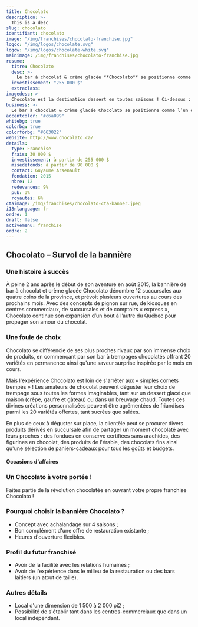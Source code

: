 ```yaml
---
title: Chocolato
description: >-
  This is a desc
slug: chocolato
identifiant: chocolato
image: "/img/franchises/chocolato-franchise.jpg"
logoc: "/img/logos/chocolate.svg"
logow: "/img/logos/chocolate-white.svg"
mainimage: /img/franchises/chocolato-franchise.jpg
resume:
  titre: Chocolato
  desc: >-
    Le bar à chocolat & crème glacée **Chocolato** se positionne comme l’un des plus gros joueurs dans son domaine d’activités, présentant la plus grande variété de trempages chocolatés. Avec un concept 4 saisons doté d’une offre de produits des plus diversifiée, à déguster sur place ou pour emporter, Chocolato se veut la destination par excellence des amateurs de sucré.  
  investissement: "255 000 $"
  extraclass:
imagedesc: >-
  Chocolato est la destination dessert en toutes saisons ! Ci-dessus : la première succursale Chocolato, située à Ste-Foy.
business: >-
  Le bar à chocolat & crème glacée Chocolato se positionne comme l’un des plus gros joueurs dans son domaine d’activités, présentant la plus grande variété de trempages chocolatés. Avec un concept 4 saisons doté d’une offre de produits des plus diversifiée, à déguster sur place ou pour emporter, Chocolato se veut la destination par excellence des amateurs de sucré.  
accentcolor: "#c6a099"
whitebg: true
colorbg: true
colorforbg: "#663022"
website: http://www.chocolato.ca/
details:
  type: Franchise
  frais: 30 000 $
  investissement: à partir de 255 000 $ 
  misedefonds: à partir de 90 000 $
  contact: Guyaume Arsenault
  fondation: 2015
  nbre: 12
  redevances: 9%
  pub: 3%
  royautes: 6%
ctaimage: /img/franchises/chocolato-cta-banner.jpeg
i18nlanguage: fr
ordre: 1
draft: false
activemenu: franchise
ordre: 2
---
```

## Chocolato – Survol de la bannière

### Une histoire à succès

À peine 2 ans après le début de son aventure en août 2015, la bannière de bar à chocolat et crème glacée Chocolato dénombre 12 succursales aux quatre coins de la province, et prévoit plusieurs ouvertures au cours des prochains mois. 
Avec des concepts de pignon sur rue, de kiosques en centres commerciaux, de succursales et de comptoirs « express »,  Chocolato continue son expansion d’un bout à l’autre du Québec pour propager son amour du chocolat. 

### Une foule de choix 

Chocolato se différencie de ses plus proches rivaux par son immense choix de produits, en commençant par son bar à trempages chocolatés offrant 20 variétés en permanence ainsi qu'une saveur surprise inspirée par le mois en cours. 

Mais l'expérience Chocolato est loin de s'arrêter aux « simples cornets trempés » ! Les amateurs de chocolat peuvent déguster leur choix de trempage sous toutes les formes imaginables, tant sur un dessert glacé que maison (crêpe, gaufre et gâteau) ou dans un breuvage chaud. Toutes ces divines créations personnalisées peuvent être agrémentées de friandises parmi les 20 variétés offertes, tant sucrées que salées.

En plus de ceux à déguster sur place, la clientèle peut se procurer divers produits dérivés en succursale afin de partager un moment chocolaté avec leurs proches : des fondues en conserve certifiées sans arachides, des figurines en chocolat, des produits de l'érable, des chocolats fins ainsi qu'une sélection de paniers-cadeaux pour tous les goûts et budgets.
 

#### Occasions d'affaires

### Un Chocolato à votre portée !

Faites partie de la révolution chocolatée en ouvrant votre propre franchise Chocolato ! 

### Pourquoi choisir la bannière Chocolato ?

- Concept avec achalandage sur 4 saisons ;
- Bon complément d'une offre de restauration existante ;
- Heures d'ouverture flexibles.

### Profil du futur franchisé 

- Avoir de la facilité avec les relations humaines ;
- Avoir de l'expérience dans le milieu de la restauration ou des bars laitiers (un atout de taille).

### Autres détails

- Local d'une dimension de 1 500 à 2 000 pi2 ;
- Possibilité de s'établir tant dans les centres-commerciaux que dans un local indépendant. 


